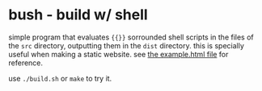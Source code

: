 # bush - build w/ shell

simple program that evaluates `{{}}` sorrounded shell scripts in the files of the `src` directory, outputting them in the `dist` directory. this is specially useful when making a static website. see [the example.html file](./src/example.html) for reference.

use `./build.sh` or `make` to try it.
